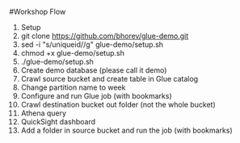 #Workshop Flow

1. Setup
  1. git clone https://github.com/bhorev/glue-demo.git
  1. sed -i "s/uniqueid/<YOUR-LOGIN>/g" glue-demo/setup.sh
  1. chmod +x glue-demo/setup.sh
  1. ./glue-demo/setup.sh
1. Create demo database (please call it demo)
1. Crawl source bucket and create table in Glue catalog
1. Change partition name to week
1. Configure and run Glue job (with bookmarks)
1. Crawl destination bucket out folder (not the whole bucket)
1. Athena query
1. QuickSight dashboard
1. Add a folder in source bucket and run the job (with bookmarks)
